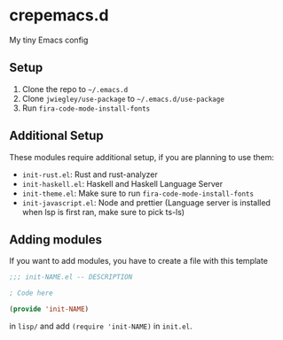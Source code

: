# crepemacs.d

My tiny Emacs config

## Setup

1. Clone the repo to `~/.emacs.d`
2. Clone `jwiegley/use-package` to `~/.emacs.d/use-package`
3. Run `fira-code-mode-install-fonts`

## Additional Setup 

These modules require additional setup, if you are planning to use them:

- `init-rust.el`: Rust and rust-analyzer
- `init-haskell.el`: Haskell and Haskell Language Server
- `init-theme.el`: Make sure to run `fira-code-mode-install-fonts`
- `init-javascript.el`: Node and prettier (Language server is installed when lsp is first ran, make sure to pick ts-ls)

## Adding modules

If you want to add modules, you have to create a file with this template

```lisp
;;; init-NAME.el -- DESCRIPTION

; Code here

(provide 'init-NAME)
```

in `lisp/` and add `(require 'init-NAME)` in `init.el`.
